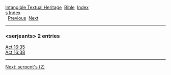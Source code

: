 [Intangible Textual Heritage](../../index)  [Bible](../index) 
[Index](index)   
[s Index](_s_)  
  [Previous](c10022)  [Next](c10024) 

------------------------------------------------------------------------

### &lt;serjeants&gt; 2 entries

[Act 16:35](../kjv/act016.htm#035)  
[Act 16:38](../kjv/act016.htm#038)  

------------------------------------------------------------------------

[Next: serpent's (2)](c10024)
